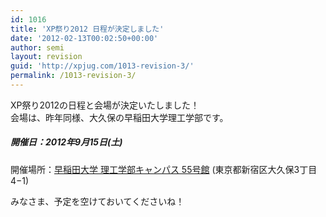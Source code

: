 ```yaml
---
id: 1016
title: 'XP祭り2012 日程が決定しました'
date: '2012-02-13T00:02:50+00:00'
author: semi
layout: revision
guid: 'http://xpjug.com/1013-revision-3/'
permalink: /1013-revision-3/
---
```


XP祭り2012の日程と会場が決定いたしました！  
会場は、昨年同様、大久保の早稲田大学理工学部です。

##### 開催日：2012年9月15日(土)  
開催場所：[早稲田大学 理工学部キャンパス 55号館](http://www.waseda.jp/jp/campus/nishiwaseda.html) (東京都新宿区大久保3丁目4−1)

みなさま、予定を空けておいてくださいね！